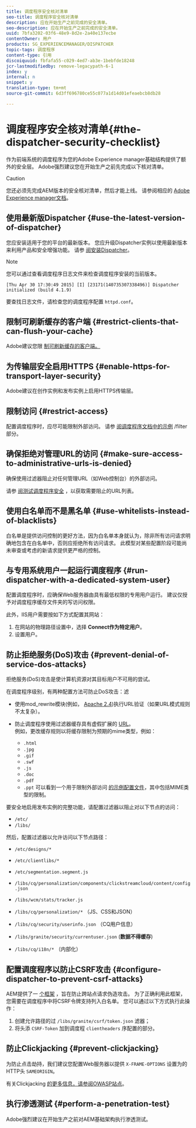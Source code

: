 ```yaml
---
title: 调度程序安全核对清单
seo-title: 调度程序安全核对清单
description: 应在开始生产之前完成的安全清单。
seo-description: 应在开始生产之前完成的安全清单。
uuid: 7bfa3202-03f6-48e9-8d2e-2a40e137ecbe
contentOwner: 用户
products: SG_EXPERIENCEMANAGER/DISPATCHER
topic-tags: 调度程序
content-type: 引用
discoiquuid: fbfafa55-c029-4ed7-ab3e-1bebfde18248
jcr-lastmodifiedby: remove-legacypath-6-1
index: y
internal: n
snippet: y
translation-type: tm+mt
source-git-commit: 6d3ff696780ce55c077a1d14d01efeaebcb8db28

---
```



# 调度程序安全核对清单{#the-dispatcher-security-checklist}

<!-- 

Comment Type: remark
Last Modified By: unknown unknown (ims-author-00AF43764F54BE740A490D44@AdobeID)
Last Modified Date: 2015-06-05T05:14:35.365-0400

<p>Food for thought listed on <a href="https://jira.corp.adobe.com/browse/DOC-5649">DOC-5649</a>. To be considered while proof-reading.</p> 
<p> </p>

 -->

作为前端系统的调度程序为您的Adobe Experience manager基础结构提供了额外的安全层。 Adobe强烈建议您在开始生产之前先完成以下核对清单。

>[!CAUTION]
>
>您还必须先完成AEM版本的安全核对清单，然后才能上线。 请参阅相应的 [Adobe Experience manager文档](https://helpx.adobe.com/experience-manager/6-3/sites/administering/using/security-checklist.html)。

## 使用最新版Dispatcher {#use-the-latest-version-of-dispatcher}

您应安装适用于您的平台的最新版本。 您应升级Dispatcher实例以使用最新版本来利用产品和安全增强功能。 请参 [阅安装Dispatcher](dispatcher-install.md)。

>[!NOTE]
>
>您可以通过查看调度程序日志文件来检查调度程序安装的当前版本。
>
>`[Thu Apr 30 17:30:49 2015] [I] [23171(140735307338496)] Dispatcher initialized (build 4.1.9)`
>
>要查找日志文件，请检查您的调度程序配置 `httpd.conf`。

## 限制可刷新缓存的客户端 {#restrict-clients-that-can-flush-your-cache}

Adobe建议您限 [制可刷新缓存的客户端。](dispatcher-configuration.md#limiting-the-clients-that-can-flush-the-cache)

## 为传输层安全启用HTTPS {#enable-https-for-transport-layer-security}

Adobe建议在创作实例和发布实例上启用HTTPS传输层。

<!-- 

Comment Type: remark
Last Modified By: unknown unknown (ims-author-00AF43764F54BE740A490D44@AdobeID)
Last Modified Date: 2015-06-26T04:41:28.841-0400

<p>Recommended to have SSL termination, front end SSL.</p> 
<p>Question is do we want to have SSL communication between dispatcher and AEM instances (publish and/or author).</p> 
<p>We might want to have two items:</p> 
<ul> 
 <li>MUST HTTPS clients -&gt; dispatcher / load balancer</li> 
 <li>NICE load balancer -&gt; dispatcher<br /> </li> 
 <li>NICE dispatcher -&gt; instances if sensitive information such as credit cards / or infrastructure requirements such as DMZ</li> 
</ul>

 -->

## 限制访问 {#restrict-access}

配置调度程序时，应尽可能限制外部访问。 请参 [阅调度程序文档中的示例](dispatcher-configuration.md#main-pars_184_1_title) /filter部分。

## 确保拒绝对管理URL的访问 {#make-sure-access-to-administrative-urls-is-denied}

确保使用过滤器阻止对任何管理URL（如Web控制台）的外部访问。

请参 [阅测试调度程序安全](dispatcher-configuration.md#testing-dispatcher-security) ，以获取需要阻止的URL列表。

## 使用白名单而不是黑名单 {#use-whitelists-instead-of-blacklists}

白名单是提供访问控制的更好方法，因为白名单本身就认为，除非所有访问请求明确地包含在白名单中，否则应拒绝所有访问请求。 此模型对某些配置阶段可能尚未审查或考虑的新请求提供更严格的控制。

## 与专用系统用户一起运行调度程序 {#run-dispatcher-with-a-dedicated-system-user}

配置调度程序时，应确保Web服务器由具有最低权限的专用用户运行。 建议仅授予对调度程序缓存文件夹的写访问权限。

此外，IIS用户需要按如下方式配置其网站：

1. 在网站的物理路径设置中，选择 **Connect作为特定用户**。
1. 设置用户。

## 防止拒绝服务(DoS)攻击 {#prevent-denial-of-service-dos-attacks}

拒绝服务(DoS)攻击是使计算机资源对其目标用户不可用的尝试。

在调度程序级别，有两种配置方法可防止DoS攻击：滤 [](https://docs.adobe.com/content/docs/en/dispatcher.html#/filter (镜))

* 使用mod_rewrite模块(例如， [Apache 2.4](https://httpd.apache.org/docs/2.4/mod/mod_rewrite.html))执行URL验证（如果URL模式规则不太复杂）。

* 防止调度程序使用过滤器缓存具有虚假扩展的 [URL](dispatcher-configuration.md#configuring-access-to-conten-tfilter)。\
   例如，更改缓存规则以将缓存限制为预期的mime类型，例如：

   * `.html`
   * `.jpg`
   * `.gif`
   * `.swf`
   * `.js`
   * `.doc`
   * `.pdf`
   * `.ppt`
   可以看到一个用于限制外部访问 [的示例配置文件](#restrict-access)，其中包括MIME类型的限制。

要安全地启用发布实例的完整功能，请配置过滤器以阻止对以下节点的访问：

* `/etc/`
* `/libs/`

然后，配置过滤器以允许访问以下节点路径：

* `/etc/designs/*`
* `/etc/clientlibs/*`
* `/etc/segmentation.segment.js`
* `/libs/cq/personalization/components/clickstreamcloud/content/config.json`
* `/libs/wcm/stats/tracker.js`
* `/libs/cq/personalization/*` （JS、CSS和JSON）
* `/libs/cq/security/userinfo.json` （CQ用户信息）
* `/libs/granite/security/currentuser.json` (**数据不得缓存**)

* `/libs/cq/i18n/*` （内部化）

<!-- 

Comment Type: remark
Last Modified By: unknown unknown (ims-author-00AF43764F54BE740A490D44@AdobeID)
Last Modified Date: 2015-06-26T04:38:17.016-0400

<p>We need to highlight whether a path applies to all versions or specific ones.<br /> </p>

 -->

## 配置调度程序以防止CSRF攻击 {#configure-dispatcher-to-prevent-csrf-attacks}

AEM提供了一 [个框架](https://helpx.adobe.com/experience-manager/6-3/sites/administering/using/security-checklist.html#verification-steps) ，旨在防止跨站点请求伪造攻击。 为了正确利用此框架，您需要在调度程序中将CSRF令牌支持列入白名单。 您可以通过以下方式执行此操作：

1. 创建允许路径的过 `/libs/granite/csrf/token.json` 滤器；
1. 将头添 `CSRF-Token` 加到调度程 `clientheaders` 序配置的部分。

## 防止Clickjacking {#prevent-clickjacking}

为防止点击劫持，我们建议您配置Web服务器以提供 `X-FRAME-OPTIONS` 设置为的HTTP头 `SAMEORIGIN`。

有关Clickjacking [的更多信息，请参阅OWASP站点](https://www.owasp.org/index.php/Clickjacking)。

## 执行渗透测试 {#perform-a-penetration-test}

Adobe强烈建议在开始生产之前对AEM基础架构执行渗透测试。

